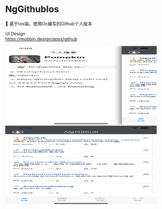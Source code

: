 # NgGithubIos
🍎 基于Ios端，使用Oc编写的Github个人版本<br />

UI Design<br />
<a href="https://mobbin.design/apps/github">https://mobbin.design/apps/github</a><br />

<img src="https://github.com/jiangzhengnan/NgGithubIos/blob/main/img/show_iv_1.png" height="252" width="483" /> 
<img src="https://github.com/jiangzhengnan/NgGithubIos/blob/main/img/show_iv_2.png" height="252" width="483" /> 

